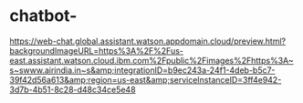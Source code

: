 # chatbot-
https://web-chat.global.assistant.watson.appdomain.cloud/preview.html?backgroundImageURL=https%3A%2F%2Fus-east.assistant.watson.cloud.ibm.com%2Fpublic%2Fimages%2Fhttps%3A~s~swww.airindia.in~s&amp;integrationID=b9ec243a-24f1-4deb-b5c7-39f42d56a613&amp;region=us-east&amp;serviceInstanceID=3ff4e942-3d7b-4b51-8c28-d48c34ce5e48
